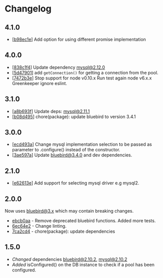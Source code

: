 # Changelog

## 4.1.0

* [[b98ec1e](../../commit/b98ec1e)] Add option for using different promise implementation

## 4.0.0

* [[838c1f4](../../commit/838c1f4)] Update dependency mysql@2.12.0
* [[5d47901](../../commit/5d47901)] add `getConnection()` for getting a connection from the pool.
* [[7472b3e](../../commit/7472b3e)] Stop support for node v0.10.x Run test again node v6.x.x Greenkeeper ignore eslint.

## 3.1.0

* [[a8b693f](../../commit/a8b693f)] Update deps: mysql@2.11.1
* [[b08d495](../../commit/b08d495)] chore(package): update bluebird to version 3.4.1

## 3.0.0

* [[ecd493a](../../commit/ecd493a)] Change mysql implementation selection to be passed as parameter to .configure() instead of the constructor.
* [[3ae597a](../../commit/3ae597a)] Update bluebird@3.4.0 and dev dependencies.

## 2.1.0

*  [[e62613e](../../commit/e62613e)] Add support for selecting mysql driver e.g mysql2.

## 2.0.0

Now uses bluebird@3.x which may contain breaking changes.

* [ebcb0aa](../../commit/ebcb0aa) - Remove deprecated bluebird functions. Added more tests.
* [6ec64e2](../../commit/6ec64e2) - Change linting.
* [7ca2cd4](../../commit/7ca2cd4) - chore(package): update dependencies

## 1.5.0

- *Changed* dependencies bluebird@2.10.2, mysql@2.10.2
- *Added* isConfigured() on the DB instance to check if a pool has been configured.
